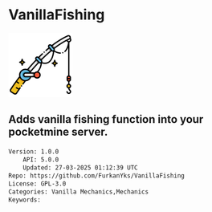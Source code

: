 # VanillaFishing
<img src="https://raw.githubusercontent.com/FurkanYks/VanillaFishing/28e36953b0ced2090a69ed9863a4661739733d04/resources/icon.png" width="128" height="128" />

## Adds vanilla fishing function into your pocketmine server.
```properties
Version: 1.0.0
    API: 5.0.0
    Updated: 27-03-2025 01:12:39 UTC
Repo: https://github.com/FurkanYks/VanillaFishing
License: GPL-3.0
Categories: Vanilla Mechanics,Mechanics
Keywords: 
```
